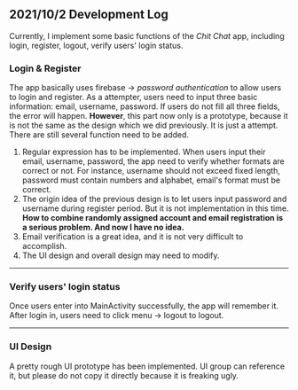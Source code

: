 ## 2021/10/2 Development Log

Currently, I implement some basic functions of the *Chit Chat* app, including login, register, logout, verify users' login status.

### Login & Register

The app basically uses firebase -> *password authentication* to allow users to login and register. As a attempter, users need to input three basic information: email, username, password. If users do not fill all three fields, the error will happen. **However**, this part now only is a prototype, because it is not the same as the design which we did previously. It is just a attempt.  There are still several function need to be added.

1. Regular expression has to be implemented. When users input their email, username, password, the app need to verify whether formats are correct or not. For instance, username should not exceed fixed length, password must contain numbers and alphabet, email's format must be correct.
2. The origin idea of the previous design is to let users input password and username during register period. But it is not implementation in this time. **How to combine randomly assigned account and email registration is a serious problem. And now I have no idea.**
3. Email verification is a great idea, and it is not very difficult to accomplish.
4. The UI design and overall design may need to modify.

---

### Verify users' login status

Once users enter into MainActivity successfully, the app will remember it. After login in, users need to click menu -> logout to logout.

---

### UI Design

A pretty rough UI prototype has been implemented. UI group can reference it, but please do not copy it directly because it is freaking ugly.






